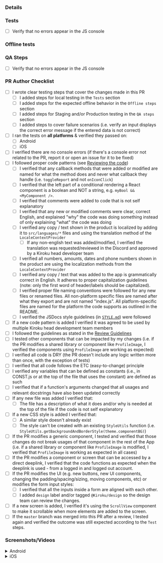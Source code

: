 <!-- If necessary, assign reviewers that know the area or changes well. Feel free to tag any additional reviewers you see fit. -->

### Details

<!-- Explanation of the change or anything fishy that is going on -->

<!--
Do NOT add the special GH keywords like `fixed` etc, we have our own process of managing the flow.
It MUST be an entire link to the github issue and your comment proposal ; otherwise, the linking and its automation will not work as expected.
--->

### Tests

<!---
Add a numbered list of manual tests you performed that validates your changes work on all platforms, and that there are no regressions present.
Add any additional test steps if test steps are unique to a particular platform.
Manual test steps should be written so that your reviewer can repeat and verify one or more expected outcomes in the development environment.

For example:
1. Click on the text input to bring it into focus
2. Upload an image via copy paste
3. Verify a modal appears displaying a preview of that image
--->

- [ ] Verify that no errors appear in the JS console

### Offline tests

<!---
Add any relevant steps that validate your changes work as expected in a variety of network states e.g. "offline", "spotty connection", "slow internet", etc. Manual test steps should be written so that your reviewer and QA testers can repeat and verify one or more expected outcomes.
--->

### QA Steps

<!---
Add a numbered list of manual tests that can be performed by our QA engineers on the staging environment to validate that your changes work on all platforms, and that there are no regressions present.
Add any additional QA steps if test steps are unique to a particular platform.
Manual test steps should be written so that the QA engineer can repeat and verify one or more expected outcomes in the staging environment.

For example:
1. Click on the text input to bring it into focus
2. Upload an image via copy paste
3. Verify a modal appears displaying a preview of that image
--->

- [ ] Verify that no errors appear in the JS console

### PR Author Checklist

<!--
This is a checklist for PR authors. Please make sure to complete all tasks and check them off once you do, or else your PR will not be merged!
-->

- [ ] I wrote clear testing steps that cover the changes made in this PR
  - [ ] I added steps for local testing in the `Tests` section
  - [ ] I added steps for the expected offline behavior in the `Offline steps` section
  - [ ] I added steps for Staging and/or Production testing in the `QA steps` section
  - [ ] I added steps to cover failure scenarios (i.e. verify an input displays the correct error message if the entered data is not correct)
- [ ] I ran the tests on **all platforms** & verified they passed on:
  - [ ] Android
  - [ ] iOS
- [ ] I verified there are no console errors (if there's a console error not related to the PR, report it or open an issue for it to be fixed)
- [ ] I followed proper code patterns (see [Reviewing the code](https://github.com/PetrCala/Kiroku/blob/master/contributingGuides/PR_REVIEW_GUIDELINES.md#reviewing-the-code))
  - [ ] I verified that any callback methods that were added or modified are named for what the method does and never what callback they handle (i.e. `toggleReport` and not `onIconClick`)
  - [ ] I verified that the left part of a conditional rendering a React component is a boolean and NOT a string, e.g. `myBool && <MyComponent />`.
  - [ ] I verified that comments were added to code that is not self explanatory
  - [ ] I verified that any new or modified comments were clear, correct English, and explained "why" the code was doing something instead of only explaining "what" the code was doing
  - [ ] I verified any copy / text shown in the product is localized by adding it to `src/languages/*` files and using the translation method of the `LocaleContextProvider`
    - [ ] If any non-english text was added/modified, I verified the translation was requested/reviewed in the Discord and approved by a Kiroku head developer team
  - [ ] I verified all numbers, amounts, dates and phone numbers shown in the product are using the localization methods from the `LocaleContextProvider`
  - [ ] I verified any copy / text that was added to the app is grammatically correct in English. It adheres to proper capitalization guidelines (note: only the first word of header/labels should be capitalized).
  - [ ] I verified proper file naming conventions were followed for any new files or renamed files. All non-platform specific files are named after what they export and are not named "index.js". All platform-specific files are named for the platform the code supports as outlined in the README.
  - [ ] I verified the JSDocs style guidelines (in [`STYLE.md`](https://github.com/PetrCala/Kiroku/blob/master/contributingGuides/STYLE.md#jsdocs)) were followed
- [ ] If a new code pattern is added I verified it was agreed to be used by multiple Kiroku head development team members
- [ ] I followed the guidelines as stated in the [Review Guidelines](https://github.com/PetrCala/Kiroku/blob/master/contributingGuides/PR_REVIEW_GUIDELINES.md)
- [ ] I tested other components that can be impacted by my changes (i.e. if the PR modifies a shared library or component like `ProfileImage`, I verified the components using `ProfileImage` are working as expected)
- [ ] I verified all code is DRY (the PR doesn't include any logic written more than once, with the exception of tests)
- [ ] I verified that all code follows the ETC (easy-to-change) principle
- [ ] I verified any variables that can be defined as constants (i.e., in CONST.js or at the top of the file that uses the constant) are defined as such
- [ ] I verified that if a function's arguments changed that all usages and relevant docstrings have also been updated correctly
- [ ] If any new file was added I verified that:
  - [ ] The file has a description of what it does and/or why is needed at the top of the file if the code is not self explanatory
- [ ] If a new CSS style is added I verified that:
  - [ ] A similar style doesn't already exist
  - [ ] The style can't be created with an existing `StyleUtils` function (i.e. `StyleUtils.getBackgroundAndBorderStyle(theme.componentBG)`)
- [ ] If the PR modifies a generic component, I tested and verified that those changes do not break usages of that component in the rest of the App (i.e. if a shared library or component like `ProfileImage` is modified, I verified that `ProfileImage` is working as expected in all cases)
- [ ] If the PR modifies a component or screen that can be accessed by a direct deeplink, I verified that the code functions as expected when the deeplink is used - from a logged in and logged out account.
- [ ] If the PR modifies the UI (e.g. new buttons, new UI components, changing the padding/spacing/sizing, moving components, etc) or modifies the form input styles:
  - [ ] I verified that all the inputs inside a form are aligned with each other.
  - [ ] I added `design` label and/or tagged `@Kiroku/design` so the design team can review the changes.
- [ ] If a new screen is added, I verified it's using the `ScrollView` component to make it scrollable when more elements are added to the screen.
- [ ] If the `master` branch was merged into this PR after a review, I tested again and verified the outcome was still expected according to the `Test` steps.

### Screenshots/Videos

<details>
<summary>Android</summary>

<!-- add screenshots or videos here -->

</details>

<details>
<summary>iOS</summary>

<!-- add screenshots or videos here -->

</details>
